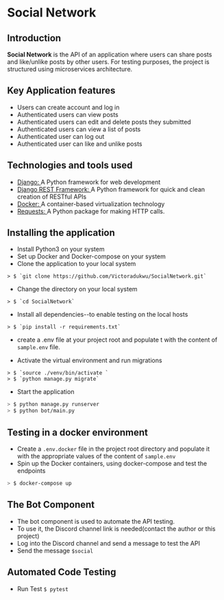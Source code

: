 # Social Network

## Introduction
**Social Network** is the API of an application where users can share posts and like/unlike posts by other users. For testing purposes, the project is structured using microservices architecture.

## Key Application features  
* Users can create account and log in
* Authenticated users can view posts
* Authenticated users can edit and delete posts they submitted
* Authenticated users can view a list of posts
* Authenticated user can log out
* Authenticated user can like and unlike posts

## Technologies and tools used
* <a href = "https://www.djangoproject.com/">Django: </a>A Python framework for web development
* <a href ="https://www.django-rest-framework.org/">Django REST Framework: </a> A Python framework for quick and clean creation of RESTful APIs
* <a href ="https://docs.docker.com/">Docker: </a>A container-based virtualization technology
* <a href ="https://requests.readthedocs.io/">Requests: </a>A Python package for making HTTP calls.

## Installing the application 
* Install Python3 on your system
* Set up Docker and Docker-compose on your system
* Clone the application to your local system
```Sh
> $ `git clone https://github.com/Victoradukwu/SocialNetwork.git`
```
* Change the directory on your local system
```Sh
> $ `cd SocialNetwork`
```
* Install all dependencies--to enable testing on the local hosts
```Sh
> $ `pip install -r requirements.txt`
```
* create a .env file at your project root and populate t with the content of `sample.env` file.

* Activate the virtual environment and run migrations

```Sh
> $ `source ./venv/bin/activate `
> $ `python manage.py migrate`
```
* Start the application
```sh
> $ python manage.py runserver
> $ python bot/main.py  
```
## Testing in a docker environment
* Create a `.env.docker` file in the project root directory and populate it with the appropriate values of the content of `sample.env`
* Spin up the Docker containers, using docker-compose and test the endpoints

```sh
> $ docker-compose up
```

## The Bot Component
* The bot component is used to automate the API testing.
* To use it, the Discord channel link is needed(contact the author or this project)
* Log into the Discord channel and send a message to test the API
* Send the message `$social`

## Automated Code Testing
* Run Test `$ pytest`
